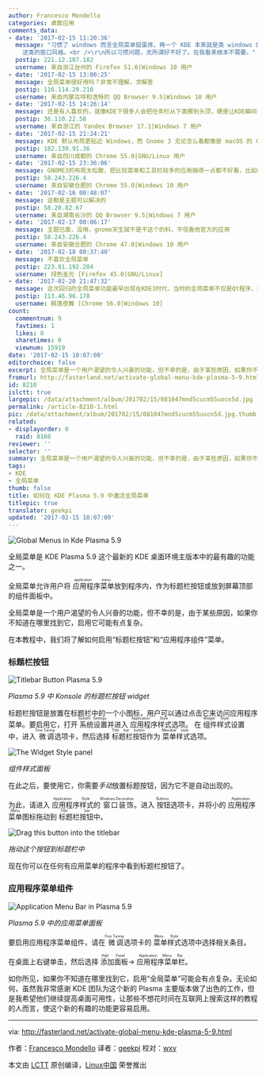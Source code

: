 ```yaml
---
author: Francesco Mondello
categories: 桌面应用
comments_data:
- date: '2017-02-15 11:20:36'
  message: "习惯了 windows 而言全局菜单挺蛋疼，再一个 KDE 本来就是类 windows 的窗口，全局菜单更像是 macOS 以及 gnome
    这类的窗口风格。<br />\r\n所以习惯问题，无所谓好不好了。在我看来根本不需要。"
  postip: 221.12.107.182
  username: 来自浙江台州的 Firefox 51.0|Windows 10 用户
- date: '2017-02-15 13:00:25'
  message: 全局菜单很好用吗？非常不理解，求解答
  postip: 116.114.29.210
  username: 来自内蒙古呼和浩特的 QQ Browser 9.5|Windows 10 用户
- date: '2017-02-15 14:26:14'
  message: 还是有人喜欢的，就像KDE下很多人会把任务栏从下面挪到头顶，硬是让KDE瞬间有了MAC OS和GNOME的感觉^_^
  postip: 36.110.22.58
  username: 来自浙江的 Yandex Browser 17.1|Windows 7 用户
- date: '2017-02-15 21:24:21'
  message: KDE 默认布局更贴近 Windows，而 Gnome 3 无论怎么看都像是 macOS 的 Clone。
  postip: 182.139.91.36
  username: 来自四川成都的 Chrome 55.0|GNU/Linux 用户
- date: '2017-02-15 23:36:06'
  message: GNOME3的布局太松散，把比较菜单和工具栏较多的应用搞得一点都不好看，比如Eclipse
  postip: 58.243.226.4
  username: 来自安徽合肥的 Chrome 55.0|Windows 10 用户
- date: '2017-02-16 00:48:07'
  message: 这都是主题可以解决的
  postip: 58.20.82.67
  username: 来自湖南长沙的 QQ Browser 9.5|Windows 7 用户
- date: '2017-02-17 00:06:17'
  message: 主题已废，没用，gnome天生就不是干这个的料，不信看他官方的应用
  postip: 58.243.226.4
  username: 来自安徽合肥的 Chrome 47.0|Windows 10 用户
- date: '2017-02-18 00:37:40'
  message: 不喜欢全局菜单
  postip: 223.81.192.204
  username: 绿色圣光 [Firefox 45.0|GNU/Linux]
- date: '2017-02-20 21:47:32'
  message: 这次回归的全局菜单功能最早出现在KDE3时代，当时的全局菜单不仅是Qt程序，连GTK都能支持，可惜现在的版本只对Qt程序有效了，没有太大意义，毕竟Linux环境下很多重量级的应用都是GTK相关的。
  postip: 113.46.96.178
  username: 枫落夜舞 [Chrome 56.0|Windows 10]
count:
  commentnum: 9
  favtimes: 1
  likes: 0
  sharetimes: 0
  viewnum: 15919
date: '2017-02-15 10:07:00'
editorchoice: false
excerpt: 全局菜单是一个用户渴望的令人兴奋的功能，但不幸的是，由于某些原因，如果你不知道在哪里找到它，启用它可能有点复杂。
fromurl: http://fasterland.net/activate-global-menu-kde-plasma-5-9.html
id: 8210
islctt: true
largepic: /data/attachment/album/201702/15/081047mnd5cucm55uocn5d.jpg
permalink: /article-8210-1.html
pic: /data/attachment/album/201702/15/081047mnd5cucm55uocn5d.jpg.thumb.jpg
related:
- displayorder: 0
  raid: 8168
reviewer: ''
selector: ''
summary: 全局菜单是一个用户渴望的令人兴奋的功能，但不幸的是，由于某些原因，如果你不知道在哪里找到它，启用它可能有点复杂。
tags:
- KDE
- 全局菜单
thumb: false
title: 如何在 KDE Plasma 5.9 中激活全局菜单
titlepic: true
translator: geekpi
updated: '2017-02-15 10:07:00'
---
```


![Global Menus in Kde Plasma 5.9](/data/attachment/album/201702/15/081047mnd5cucm55uocn5d.jpg)


全局菜单是 KDE Plasma 5.9 这个最新的 KDE 桌面环境主版本中的最有趣的功能之一。


全局菜单允许用户将<ruby> 应用程序菜单 <rp>  （ </rp> <rt>  application menu </rt> <rp>  ） </rp></ruby>放到程序内，作为标题栏按钮或放到屏幕顶部的组件面板中。


全局菜单是一个用户渴望的令人兴奋的功能，但不幸的是，由于某些原因，如果你不知道在哪里找到它，启用它可能有点复杂。


在本教程中，我们将了解如何启用“标题栏按钮”和“应用程序组件”菜单。


### 标题栏按钮


![Titlebar Button Plasma 5.9](/data/attachment/album/201702/15/081048dlnslhduetldszul.png)


*Plasma 5.9 中 Konsole 的标题栏按钮 widget*


标题栏按钮是放置在标题栏中的一个小图标，用户可以通过点击它来访问应用程序菜单。要启用它，打开<ruby> 系统设置 <rp>  （ </rp> <rt>  System Settings </rt> <rp>  ） </rp></ruby>并进入<ruby> 应用程序样式 <rp>  （ </rp> <rt>  Application Style </rt> <rp>  ） </rp></ruby>选项。 在<ruby> 组件样式 <rp>  （ </rp> <rt>  Widget Style </rt> <rp>  ） </rp></ruby>设置中，进入<ruby> 微调 <rp>  （ </rp> <rt>  Fine Tuning </rt> <rp>  ） </rp></ruby>选项卡，然后选择<ruby> 标题栏按钮 <rp>  （ </rp> <rt>  Title bar button </rt> <rp>  ） </rp></ruby>作为<ruby> 菜单样式 <rp>  （ </rp> <rt>  Menubar style </rt> <rp>  ） </rp></ruby>选项。


![The Widget Style panel](/data/attachment/album/201702/15/081051ty002agg42y1hktz.png)


*组件样式面板*


在此之后，要使用它，你需要*手动*放置标题按钮，因为它不是自动出现的。


为此，请进入<ruby> 应用程序样式 <rp>  （ </rp> <rt>  Application Style </rt> <rp>  ） </rp></ruby>的<ruby> 窗口装饰 <rp>  （ </rp> <rt>  Windows Decoration </rt> <rp>  ） </rp></ruby>。进入<ruby> 按钮 <rp>  （ </rp> <rt>  Buttons </rt> <rp>  ） </rp></ruby>选项卡，并将小的<ruby> 应用程序菜单 <rp>  （ </rp> <rt>  Application Menu </rt> <rp>  ） </rp></ruby>图标拖动到<ruby> 标题栏按钮 <rp>  （ </rp> <rt>  Title bar </rt> <rp>  ） </rp></ruby>中。


![Drag this button into the titlebar](/data/attachment/album/201702/15/081059s457j9fw9i9lfzff.png)


*拖动这个按钮到标题栏中*


现在你可以在任何有应用菜单的程序中看到标题栏按钮了。


### 应用程序菜单组件


![Application Menu Bar in Plasma 5.9](/data/attachment/album/201702/15/081113e96z6nn0nlr6166g.jpg)


*Plasma 5.9 中的应用菜单面板*


要启用应用程序菜单组件，请在<ruby> 微调 <rp>  （ </rp> <rt>  Fine Tuning </rt> <rp>  ） </rp></ruby>选项卡的<ruby> 菜单样式 <rp>  （ </rp> <rt>  Menu Style </rt> <rp>  ） </rp></ruby>选项中选择相关条目。


在桌面上右键单击，然后选择<ruby> 添加面板 <rp>  （ </rp> <rt>  Add Panel </rt> <rp>  ） </rp></ruby>-> <ruby> 应用程序菜单栏 <rp>  （ </rp> <rt>  Application Menu Bar </rt> <rp>  ） </rp></ruby>。


如你所见，如果你不知道在哪里找到它，启用“全局菜单”可能会有点复杂。无论如何，虽然我非常感谢 KDE 团队为这个新的 Plasma 主要版本做了出色的工作，但是我希望他们继续提高桌面可用性，让那些不想花时间在互联网上搜索这样的教程的人而言，使这个新的有趣的功能更容易启用。




---


via: <http://fasterland.net/activate-global-menu-kde-plasma-5-9.html>


作者：[Francesco Mondello](http://fasterland.net/) 译者：[geekpi](https://github.com/geekpi) 校对：[wxy](https://github.com/wxy)


本文由 [LCTT](https://github.com/LCTT/TranslateProject) 原创编译，[Linux中国](https://linux.cn/) 荣誉推出
